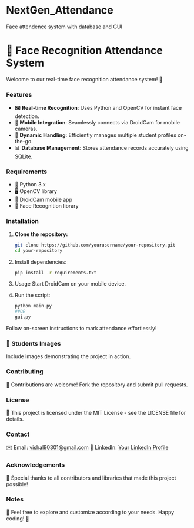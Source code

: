 # NextGen_Attendance
 Face attendence system with database and GUI


# 📸 Face Recognition Attendance System

Welcome to our real-time face recognition attendance system! 🎉

### Features

- 🖼️ **Real-time Recognition**: Uses Python and OpenCV for instant face detection.
- 📱 **Mobile Integration**: Seamlessly connects via DroidCam for mobile cameras.
- 🔄 **Dynamic Handling**: Efficiently manages multiple student profiles on-the-go.
- 📊 **Database Management**: Stores attendance records accurately using SQLite.

### Requirements

- 🐍 Python 3.x
- 🖥️ OpenCV library
- 📱 DroidCam mobile app
- 🤖 Face Recognition library

### Installation

1. **Clone the repository:**
   ```bash
   git clone https://github.com/yourusername/your-repository.git
   cd your-repository

2. Install dependencies:
   ```bash
   pip install -r requirements.txt

3. Usage
   Start DroidCam on your mobile device.

4. Run the script:
   ```bash
   python main.py
   ##OR
   gui.py
   
Follow on-screen instructions to mark attendance effortlessly!

### 📸 Students Images
Include images demonstrating the project in action.

### Contributing
🚀 Contributions are welcome! Fork the repository and submit pull requests.

### License
📄 This project is licensed under the MIT License - see the LICENSE file for details.

### Contact
✉️ Email: vishal90301@gmail.com
💼 LinkedIn: [Your LinkedIn Profile](https://www.linkedin.com/in/vishal-gupta-933121216/)

### Acknowledgements
🙏 Special thanks to all contributors and libraries that made this project possible!

### Notes
📝 Feel free to explore and customize according to your needs. Happy coding! 🚀
